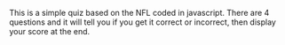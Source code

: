 This is a simple quiz based on the NFL coded in javascript. There are 4 questions and it will tell you if you get it correct or incorrect, then display your score at the end.
